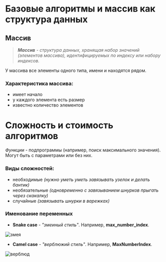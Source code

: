 # Базовые алгоритмы и массив как структура данных #

## Массив ##
>*__Массив__ - структура данных, хранящая набор значений (элементов массива), идентифицируемых по индексу или набору индексов.*

У массива все элементы одного типа, имени и находятся рядом.

### Характеристика массива:
* имеет начало
* у каждого элемента есть размер
* известно количество элементов


# Сложность и стоимость алгоритмов #

*Функции* - подпрограммы (например, поиск максимального значения). Могут быть с параметрами или без них.

### Виды сложностей:

* необходимые *(нужно уметь уметь завязывать узелок и делать бантик)*
* необязательные *(одновременно с завязыванием шнурков прыгать через скакалку)*
* случайные *(завязывать шнурки в варежках)*


### Именование переменных

* __Snake case__ - *"змеиный стиль"*. Например, **max_number_index**.

![змея](566.jpg)

* __Camel case__ - *"верблюжий стиль"*. Например, **MaxNumberIndex**.

![верблюд](422.jpg)